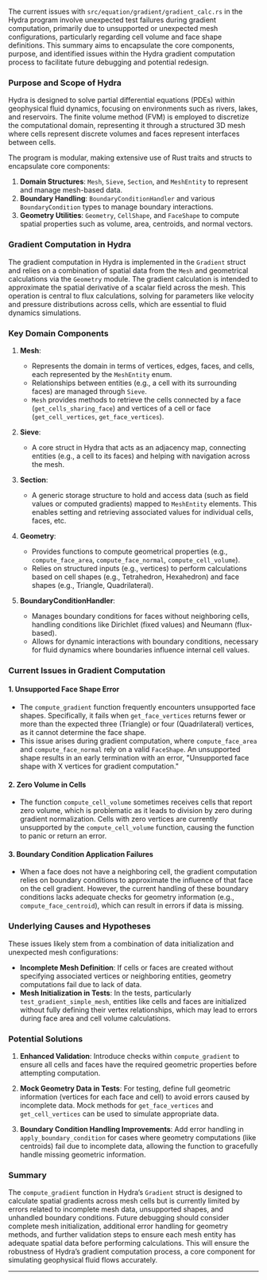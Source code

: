 The current issues with `src/equation/gradient/gradient_calc.rs` in the Hydra program involve unexpected test failures during gradient computation, primarily due to unsupported or unexpected mesh configurations, particularly regarding cell volume and face shape definitions. This summary aims to encapsulate the core components, purpose, and identified issues within the Hydra gradient computation process to facilitate future debugging and potential redesign.

### Purpose and Scope of Hydra

Hydra is designed to solve partial differential equations (PDEs) within geophysical fluid dynamics, focusing on environments such as rivers, lakes, and reservoirs. The finite volume method (FVM) is employed to discretize the computational domain, representing it through a structured 3D mesh where cells represent discrete volumes and faces represent interfaces between cells. 

The program is modular, making extensive use of Rust traits and structs to encapsulate core components:
1. **Domain Structures**: `Mesh`, `Sieve`, `Section`, and `MeshEntity` to represent and manage mesh-based data.
2. **Boundary Handling**: `BoundaryConditionHandler` and various `BoundaryCondition` types to manage boundary interactions.
3. **Geometry Utilities**: `Geometry`, `CellShape`, and `FaceShape` to compute spatial properties such as volume, area, centroids, and normal vectors.

### Gradient Computation in Hydra

The gradient computation in Hydra is implemented in the `Gradient` struct and relies on a combination of spatial data from the `Mesh` and geometrical calculations via the `Geometry` module. The gradient calculation is intended to approximate the spatial derivative of a scalar field across the mesh. This operation is central to flux calculations, solving for parameters like velocity and pressure distributions across cells, which are essential to fluid dynamics simulations.

### Key Domain Components

1. **Mesh**:
   - Represents the domain in terms of vertices, edges, faces, and cells, each represented by the `MeshEntity` enum.
   - Relationships between entities (e.g., a cell with its surrounding faces) are managed through `Sieve`.
   - `Mesh` provides methods to retrieve the cells connected by a face (`get_cells_sharing_face`) and vertices of a cell or face (`get_cell_vertices`, `get_face_vertices`).

2. **Sieve**:
   - A core struct in Hydra that acts as an adjacency map, connecting entities (e.g., a cell to its faces) and helping with navigation across the mesh.

3. **Section**:
   - A generic storage structure to hold and access data (such as field values or computed gradients) mapped to `MeshEntity` elements. This enables setting and retrieving associated values for individual cells, faces, etc.

4. **Geometry**:
   - Provides functions to compute geometrical properties (e.g., `compute_face_area`, `compute_face_normal`, `compute_cell_volume`).
   - Relies on structured inputs (e.g., vertices) to perform calculations based on cell shapes (e.g., Tetrahedron, Hexahedron) and face shapes (e.g., Triangle, Quadrilateral).
   
5. **BoundaryConditionHandler**:
   - Manages boundary conditions for faces without neighboring cells, handling conditions like Dirichlet (fixed values) and Neumann (flux-based).
   - Allows for dynamic interactions with boundary conditions, necessary for fluid dynamics where boundaries influence internal cell values.

### Current Issues in Gradient Computation

#### 1. **Unsupported Face Shape Error**
   - The `compute_gradient` function frequently encounters unsupported face shapes. Specifically, it fails when `get_face_vertices` returns fewer or more than the expected three (Triangle) or four (Quadrilateral) vertices, as it cannot determine the face shape.
   - This issue arises during gradient computation, where `compute_face_area` and `compute_face_normal` rely on a valid `FaceShape`. An unsupported shape results in an early termination with an error, "Unsupported face shape with X vertices for gradient computation."

#### 2. **Zero Volume in Cells**
   - The function `compute_cell_volume` sometimes receives cells that report zero volume, which is problematic as it leads to division by zero during gradient normalization. Cells with zero vertices are currently unsupported by the `compute_cell_volume` function, causing the function to panic or return an error.

#### 3. **Boundary Condition Application Failures**
   - When a face does not have a neighboring cell, the gradient computation relies on boundary conditions to approximate the influence of that face on the cell gradient. However, the current handling of these boundary conditions lacks adequate checks for geometry information (e.g., `compute_face_centroid`), which can result in errors if data is missing.

### Underlying Causes and Hypotheses

These issues likely stem from a combination of data initialization and unexpected mesh configurations:

- **Incomplete Mesh Definition**: If cells or faces are created without specifying associated vertices or neighboring entities, geometry computations fail due to lack of data.
- **Mesh Initialization in Tests**: In the tests, particularly `test_gradient_simple_mesh`, entities like cells and faces are initialized without fully defining their vertex relationships, which may lead to errors during face area and cell volume calculations.

### Potential Solutions

1. **Enhanced Validation**: Introduce checks within `compute_gradient` to ensure all cells and faces have the required geometric properties before attempting computation.
   
2. **Mock Geometry Data in Tests**: For testing, define full geometric information (vertices for each face and cell) to avoid errors caused by incomplete data. Mock methods for `get_face_vertices` and `get_cell_vertices` can be used to simulate appropriate data.

3. **Boundary Condition Handling Improvements**: Add error handling in `apply_boundary_condition` for cases where geometry computations (like centroids) fail due to incomplete data, allowing the function to gracefully handle missing geometric information.

### Summary

The `compute_gradient` function in Hydra’s `Gradient` struct is designed to calculate spatial gradients across mesh cells but is currently limited by errors related to incomplete mesh data, unsupported shapes, and unhandled boundary conditions. Future debugging should consider complete mesh initialization, additional error handling for geometry methods, and further validation steps to ensure each mesh entity has adequate spatial data before performing calculations. This will ensure the robustness of Hydra’s gradient computation process, a core component for simulating geophysical fluid flows accurately.

---